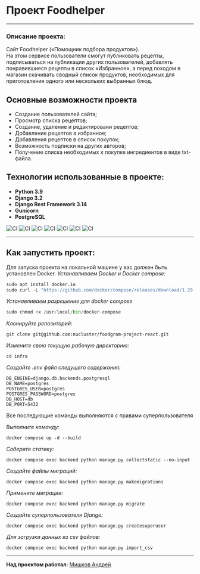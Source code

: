 
# Проект Foodhelper

***

### Описание проекта:
Cайт Foodhelper («Помощник подбора продуктов»).   
На этом сервисе пользователи смогут публиковать рецепты, подписываться на публикации других пользователей, добавлять понравившиеся рецепты в список «Избранное», а перед походом в магазин скачивать сводный список продуктов, необходимых для приготовления одного или нескольких выбранных блюд.



## Основные возможности проекта
- Создание пользователей сайта;
- Просмотр списка рецептов;
- Создание, удаление и редактировани рецептов;
- Добавление рецептов в избранное;
- Добавления рецептов в список покупок;
- Возможность подписки на других авторов;
- Получение списка необходимых к покупке ингредиентов в виде txt-файла.


## Технологии использованные в проекте:
- **Python 3.9**
- **Django 3.2**
- **Django Rest Framework 3.14**
- **Gunicorn**
- **PostgreSQL**

![CI](https://img.shields.io/badge/Django%20Rest%20Framework-3.14-success)
![CI](https://img.shields.io/badge/Django-3.2-green)
![CI](https://img.shields.io/badge/Python-v3.9-blue)
![CI](https://img.shields.io/badge/-Djoser-yellowgreen)
![CI](https://img.shields.io/badge/-Nginx-blueviolet)
![CI](https://img.shields.io/badge/-Docker-blueviolet)
![CI](https://img.shields.io/badge/-Linux-red)

***

## Как запустить проект:

Для запуска проекта на локальной машине у вас должен быть установлен Docker.
*Устанавливаем Docker и Docker compose:*
```python
sudo apt install docker.io
sudo curl -L "https://github.com/docker/compose/releases/download/1.29.2/docker-compose-$(uname -s)-$(uname -m)" -o /usr/local/bin/docker-compose
```
*Устанавливаем разрешение для docker compose*
```python
sudo chmod +x /usr/local/bin/docker-compose
```
*Клонируйте репозиторий:*
```
git clone git@github.com:nucluster/foodgram-project-react.git
```

*Измените свою текущую рабочую директорию:*
```
cd infra
```

*Создайте .env файл следущего содержания:*
```
DB_ENGINE=django.db.backends.postgresql
DB_NAME=postgres
POSTGRES_USER=postgres
POSTGRES_PASSWORD=postgres
DB_HOST=db
DB_PORT=5432
``` 
Все последующие команды выполняются с правами суперпользователя  

*Выполните команду:*
```
docker compose up -d --build
```

*Соберите статику:*
```
docker compose exec backend python manage.py collectstatic --no-input
```
*Создайте файлы миграций:*
```
docker compose exec backend python manage.py makemigrations 
```

*Примените миграции:*
```
docker compose exec backend python manage.py migrate
```

*Создайте суперпользователя Django:*
```
docker compose exec backend python manage.py createsuperuser
```

*Для загрузки данных из csv файлов:*
```
docker compose exec backend python manage.py import_csv
```

***

**Над проектом работал:** [Мишков Андрей](https://github.com/MartiAndrew)